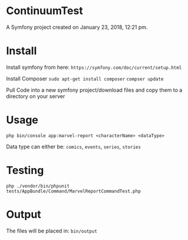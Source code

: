 ContinuumTest
=============

A Symfony project created on January 23, 2018, 12:21 pm.

Install
======
Install symfony from here:
`https://symfony.com/doc/current/setup.html`

Install Composer
`sudo apt-get install composer`
`compser update`

Pull Code into a new symfony project/download files and copy them to a directory on your server

Usage
======
`php bin/console app:marvel-report <characterName> <dataType>`

Data type can either be: `comics`, `events`, `series`, `stories`

Testing
======
`php ./vendor/bin/phpunit tests/AppBundle/Command/MarvelReportCommandTest.php`

Output
======
The files will be placed in:
`bin/output`
